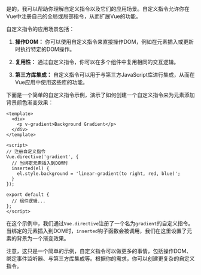是的，我可以帮助你理解自定义指令以及它们的应用场景。自定义指令允许你在Vue中注册自己的全局或局部指令，从而扩展Vue的功能。

自定义指令的应用场景包括：

1. **操作DOM：** 你可以使用自定义指令来直接操作DOM，例如在元素插入或更新时执行特定的DOM操作。

2. **复用性：** 通过自定义指令，你可以在多个组件中复用相同的交互逻辑。

3. **第三方库集成：** 自定义指令可以用于与第三方JavaScript库进行集成，从而在Vue应用中使用这些库的功能。

下面是一个简单的自定义指令示例，演示了如何创建一个自定义指令来为元素添加背景颜色渐变效果：

```vue
<template>
  <div>
    <p v-gradient>Background Gradient</p>
  </div>
</template>

<script>
// 注册自定义指令
Vue.directive('gradient', {
  // 当绑定元素插入到DOM时
  inserted(el) {
    el.style.background = 'linear-gradient(to right, red, blue)';
  }
});

export default {
  // 组件逻辑...
};
</script>
```

在这个示例中，我们通过`Vue.directive`注册了一个名为`gradient`的自定义指令。当绑定的元素插入到DOM时，`inserted`钩子函数会被调用，我们在这里设置了元素的背景为一个渐变效果。

注意，这只是一个简单的示例，自定义指令可以做更多的事情，包括操作DOM、绑定事件监听器、与第三方库集成等。根据你的需求，你可以创建更复杂的自定义指令。